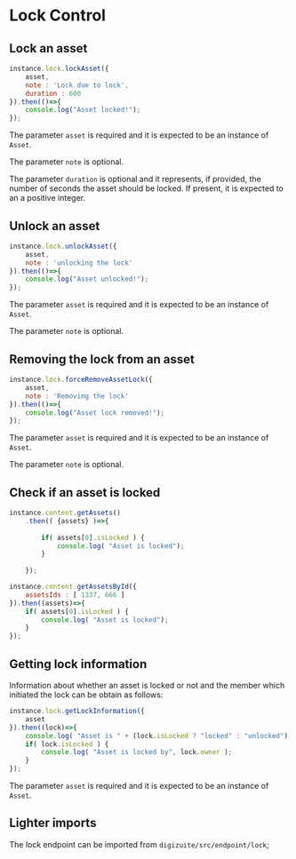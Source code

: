 # Lock Control

## Lock an asset

```js
instance.lock.lockAsset({
    asset,
    note : 'Lock due to lock',
    duration : 600
}).then(()=>{
    console.log("Asset locked!");
});
```

The parameter ```asset``` is required and it is expected to be an instance of ```Asset```.

The parameter ```note``` is optional.

The parameter ```duration``` is optional and it represents, if provided, the number of seconds the asset should be locked. 
If present, it is expected to an a positive integer.

## Unlock an asset

```js
instance.lock.unlockAsset({
    asset,
    note : 'unlocking the lock'
}).then(()=>{
    console.log("Asset unlocked!");
});
```

The parameter ```asset``` is required and it is expected to be an instance of ```Asset```.

The parameter ```note``` is optional.

## Removing the lock from an asset

```js
instance.lock.forceRemoveAssetLock({
    asset,
    note : 'Removing the lock'
}).then(()=>{
    console.log("Asset lock removed!");
});
```

The parameter ```asset``` is required and it is expected to be an instance of ```Asset```.

The parameter ```note``` is optional.

## Check if an asset is locked

```js
instance.content.getAssets()
    .then(( {assets} )=>{
	
	    if( assets[0].isLocked ) {
            console.log( "Asset is locked");
        }
	
    });
```

```js
instance.content.getAssetsById({
    assetsIds : [ 1337, 666 ]
}).then((assets)=>{
    if( assets[0].isLocked ) {
        console.log( "Asset is locked");
    }
});
```

## Getting lock information

Information about whether an asset is locked or not and the member which initiated the lock can be obtain as follows:

```js
instance.lock.getLockInformation({
    asset
}).then((lock)=>{
    console.log( "Asset is " + (lock.isLocked ? "locked" : "unlocked") );
    if( lock.isLocked ) {
        console.log( "Asset is locked by", lock.owner );
    }
});
```

The parameter ```asset``` is required and it is expected to be an instance of ```Asset```.

## Lighter imports

The lock endpoint can be imported from ```digizuite/src/endpoint/lock```;